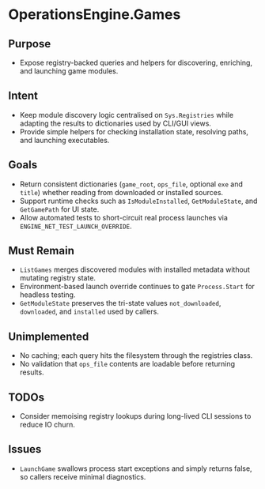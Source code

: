 # OperationsEngine.Games

## Purpose
- Expose registry-backed queries and helpers for discovering, enriching, and launching game modules.

## Intent
- Keep module discovery logic centralised on `Sys.Registries` while adapting the results to dictionaries used by CLI/GUI views.
- Provide simple helpers for checking installation state, resolving paths, and launching executables.

## Goals
- Return consistent dictionaries (`game_root`, `ops_file`, optional `exe` and `title`) whether reading from downloaded or installed sources.
- Support runtime checks such as `IsModuleInstalled`, `GetModuleState`, and `GetGamePath` for UI state.
- Allow automated tests to short-circuit real process launches via `ENGINE_NET_TEST_LAUNCH_OVERRIDE`.

## Must Remain
- `ListGames` merges discovered modules with installed metadata without mutating registry state.
- Environment-based launch override continues to gate `Process.Start` for headless testing.
- `GetModuleState` preserves the tri-state values `not_downloaded`, `downloaded`, and `installed` used by callers.

## Unimplemented
- No caching; each query hits the filesystem through the registries class.
- No validation that `ops_file` contents are loadable before returning results.

## TODOs
- Consider memoising registry lookups during long-lived CLI sessions to reduce IO churn.

## Issues
- `LaunchGame` swallows process start exceptions and simply returns false, so callers receive minimal diagnostics.

